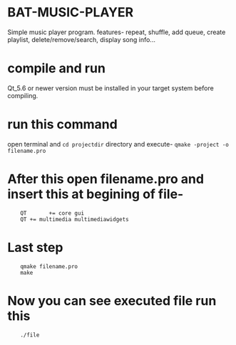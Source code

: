 # BAT-MUSIC-PLAYER
Simple music player program.
features- repeat, shuffle, add queue, create playlist, delete/remove/search, display song info...

# compile and run
Qt_5.6 or newer version must be installed in your target system before compiling.
# run this command
open terminal and `cd projectdir` directory and execute-
        `qmake -project -o filename.pro`
        
# After this open filename.pro and insert this at begining of file-
        QT       += core gui
        QT += multimedia multimediawidgets
        
# Last step
        qmake filename.pro
        make
        
# Now you can see executed file run this
        ./file
